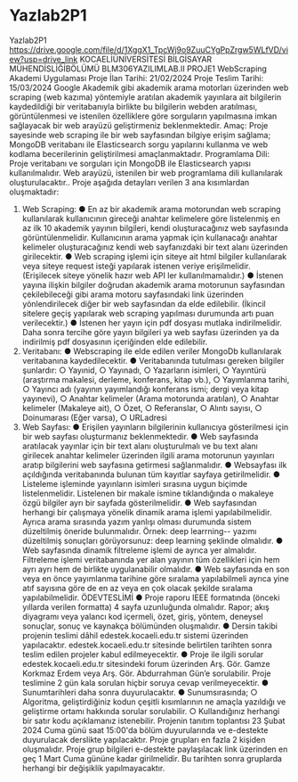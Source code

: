 # Yazlab2P1
 Yazlab2P1
 https://drive.google.com/file/d/1XggX1_TpcWj9o9ZuuCYgPpZrgw5WLfVD/view?usp=drive_link
KOCAELİÜNİVERSİTESİ
 BİLGİSAYAR MÜHENDİSLİĞİBÖLÜMÜ
 BLM306YAZILIMLAB.II
 PROJE1
 WebScraping Akademi Uygulaması
 Proje İlan Tarihi: 21/02/2024
 Proje Teslim Tarihi: 15/03/2024
 Google Akademik gibi akademik arama motorları üzerinden web scraping (web kazıma)
 yöntemiyle aratılan akademik yayınlara ait bilgilerin kaydedildiği bir veritabanıyla birlikte bu
 bilgilerin webden aratılması, görüntülenmesi ve istenilen özelliklere göre sorguların
 yapılmasına imkan sağlayacak bir web arayüzü geliştirmeniz beklenmektedir.
 Amaç: Proje sayesinde web scraping ile bir web sayfasından bilgiye erişim sağlama;
 MongoDB veritabanı ile Elasticsearch sorgu yapılarını kullanma ve web kodlama
 becerilerinin geliştirilmesi amaçlanmaktadır.
 Programlama Dili: Proje veritabanı ve sorguları için MongoDB ile Elasticsearch yapısı
 kullanılmalıdır. Web arayüzü, istenilen bir web programlama dili kullanılarak
 oluşturulacaktır..
 Proje aşağıda detayları verilen 3 ana kısımlardan oluşmaktadır:
 1. Web Scraping:
 ● En az bir akademik arama motorundan web scraping kullanılarak kullanıcının gireceği
 anahtar kelimelere göre listelenmiş en az ilk 10 akademik yayının bilgileri, kendi
 oluşturacağınız web sayfasında görüntülenmelidir. Kullanıcının arama yapmak için
 kullanacağı anahtar kelimeler oluşturacağınız kendi web sayfanızdaki bir text alanı
 üzerinden girilecektir.
 ● Web scraping işlemi için siteye ait html bilgiler kullanılarak veya siteye request isteği
 yapılarak istenen veriye erişilmelidir. (Erişilecek siteye yönelik hazır web API ler
 kullanılmamalıdır.)
 ● İstenen yayına ilişkin bilgiler doğrudan akademik arama motorunun sayfasından
 çekilebileceği gibi arama motoru sayfasındaki link üzerinden yönlendirilecek diğer bir
 web sayfasından da elde edilebilir. (İkincil sitelere geçiş yapılarak web scraping yapılması
 durumunda artı puan verilecektir.)
 ● İstenen her yayın için pdf dosyası mutlaka indirilmelidir. Daha sonra tercihe göre yayın
 bilgileri ya web sayfası üzerinden ya da indirilmiş pdf dosyasının içeriğinden elde
 edilebilir.
2. Veritabanı:
 ● Webscraping ile elde edilen veriler MongoDb kullanılarak veritabanına kaydedilecektir.
 ● Veritabanında tutulması gereken bilgiler şunlardır:
 ○ Yayınid,
 ○ Yayınadı,
 ○ Yazarların isimleri,
 ○ Yayıntürü (araştırma makalesi, derleme, konferans, kitap vb.),
 ○ Yayımlanma tarihi,
 ○ Yayıncı adı (yayının yayımlandığı konferans ismi; dergi veya kitap yayınevi),
 ○ Anahtar kelimeler (Arama motorunda aratılan),
 ○ Anahtar kelimeler (Makaleye ait),
 ○ Özet,
 ○ Referanslar,
 ○ Alıntı sayısı,
 ○ Doinumarası (Eğer varsa),
 ○ URLadresi
 3. Web Sayfası:
 ● Erişilen yayınların bilgilerinin kullanıcıya gösterilmesi için bir web sayfası oluşturmanız
 beklenmektedir.
 ● Web sayfasında aratılacak yayınlar için bir text alanı oluşturulmalı ve bu text alanı
 girilecek anahtar kelimeler üzerinden ilgili arama motorunun yayınları aratıp bilgilerini
 web sayfasına getirmesi sağlanmalıdır.
 ● Websayfası ilk açıldığında veritabanında bulunan tüm kayıtlar sayfaya getirilmelidir.
 ● Listeleme işleminde yayınların isimleri sırasına uygun biçimde listelenmelidir. Listelenen
 bir makale ismine tıklandığında o makaleye özgü bilgiler ayrı bir sayfada gösterilmelidir.
 ● Web sayfasından herhangi bir çalışmaya yönelik dinamik arama işlemi yapılabilmelidir.
 Ayrıca arama sırasında yazım yanlışı olması durumunda sistem düzeltilmiş öneride
 bulunmalıdır. Örnek: deep learrning-- yazımı düzeltilmiş sonuçları görüyorsunuz: deep
 learning şeklinde olmalıdır.
 ● Web sayfasında dinamik filtreleme işlemi de ayrıca yer almalıdır. Filtreleme işlemi
 veritabanında yer alan yayının tüm özellikleri için hem ayrı ayrı hem de birlikte
 uygulanabilir olmalıdır.
 ● Web sayfasında en son veya en önce yayımlanma tarihine göre sıralama yapılabilmeli
 ayrıca yine atıf sayısına göre de en az veya en çok olacak şekilde sıralama
 yapılabilmelidir.
ÖDEVTESLİMİ
 ● Proje raporu IEEE formatında (önceki yıllarda verilen formatta) 4 sayfa uzunluğunda
 olmalıdır. Rapor; akış diyagramı veya yalancı kod içermeli, özet, giriş, yöntem,
 deneysel sonuçlar, sonuç ve kaynakça bölümünden oluşmalıdır.
 ● Dersin takibi projenin teslimi dâhil edestek.kocaeli.edu.tr sistemi üzerinden
 yapılacaktır. edestek.kocaeli.edu.tr sitesinde belirtilen tarihten sonra teslim edilen
 projeler kabul edilmeyecektir.
 ● Proje ile ilgili sorular edestek.kocaeli.edu.tr sitesindeki forum üzerinden Arş. Gör.
 Gamze Korkmaz Erdem veya Arş. Gör. Abdurrahman Gün’e sorulabilir. Proje
 teslimine 2 gün kala sorulan hiçbir soruya cevap verilmeyecektir.
 ● Sunumtarihleri daha sonra duyurulacaktır.
 ● Sunumsırasında;
 ○ Algoritma, geliştirdiğiniz kodun çeşitli kısımlarının ne amaçla yazıldığı ve
 geliştirme ortamı hakkında sorular sorulabilir.
 ○ Kullandığınız herhangi bir satır kodu açıklamanız istenebilir.
 Projenin tanıtım toplantısı 23 Şubat 2024 Cuma günü saat 15:00'da bölüm
 duyurularında ve e-destekte duyurulacak derslikte yapılacaktır.
 Proje grupları en fazla 2 kişiden oluşmalıdır. Proje grup bilgileri e-destekte paylaşılacak
 link üzerinden en geç 1 Mart Cuma gününe kadar girilmelidir. Bu tarihten sonra
 gruplarda herhangi bir değişiklik yapılmayacaktır.
